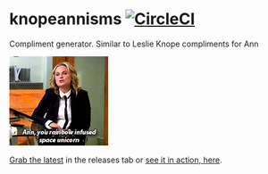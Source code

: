# knopeannisms [![CircleCI](https://circleci.com/gh/danesparza/knopeannisms.svg?style=shield)](https://circleci.com/gh/danesparza/knopeannisms)
Compliment generator.  Similar to Leslie Knope compliments for Ann

![Leslie Knope compliments](compliments.gif?raw=true)

[Grab the latest](https://github.com/danesparza/knopeannisms/releases/latest) in the releases tab or [see it in action, here](http://knopeannisms.s3-website-us-east-1.amazonaws.com/). 
